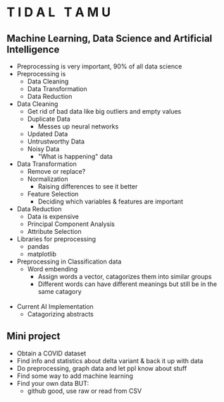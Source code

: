 # **T I D A L &nbsp; T A M U**
## Machine Learning, Data Science and Artificial Intelligence
- Preprocessing is very important, 90% of all data science
- Preprocessing is
    - Data Cleaning
    - Data Transformation
    - Data Reduction
- Data Cleaning
    - Get rid of bad data like big outliers and empty values
    - Duplicate Data
        - Messes up neural networks
    - Updated Data
    - Untrustworthy Data
    - Noisy Data
        - "What is happening" data
- Data Transformation
    - Remove or replace?
    - Normalization
        - Raising differences to see it better
    - Feature Selection
        - Deciding which variables & features are important
- Data Reduction
    - Data is expensive
    - Principal Component Analysis
    - Attribute Selection
- Libraries for preprocessing
    - pandas
    - matplotlib
- Preprocessing in Classification data
    - Word embending
        - Assign words a vector, catagorizes them into similar groups
        - Different words can have different meanings but still be in the same catagory
<br><br>
- Current AI Implementation
    - Catagorizing abstracts

## Mini project
- Obtain a COVID dataset
- Find info and statistics about delta variant & back it up with data
- Do preprocessing, graph data and let ppl know about stuff
- Find some way to add machine learning
- Find your own data BUT:
    - github good, use raw or read from CSV